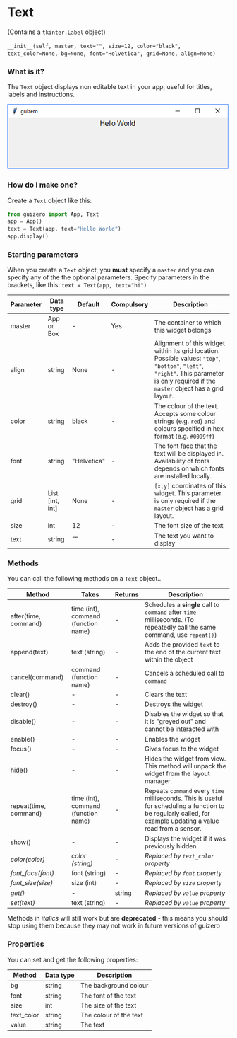 # Text

(Contains a `tkinter.Label` object)

`__init__(self, master, text="", size=12, color="black", text_color=None, bg=None, font="Helvetica", grid=None, align=None)`

### What is it?
The `Text` object displays non editable text in your app, useful for titles, labels and instructions.

![Text on Windows](images/text_windows.png)

### How do I make one?

Create a `Text` object like this:

```python
from guizero import App, Text
app = App()
text = Text(app, text="Hello World")
app.display()
```

### Starting parameters

When you create a `Text` object, you **must** specify a `master` and you can specify any of the the optional parameters. Specify parameters in the brackets, like this: `text = Text(app, text="hi")`

| Parameter | Data type | Default | Compulsory | Description                         |
| --------- | --------- | ------- | ---------- | -------------------------|
| master    | App or Box   | - | Yes       | The container to which this widget belongs |
| align   | string     | None    | -         | Alignment of this widget within its grid location. Possible values: `"top"`, `"bottom"`, `"left"`, `"right"`. This parameter is only required if the `master` object has a grid layout.  |
| color   | string     | black     | -         | The colour of the text. Accepts some colour strings (e.g. `red`) and colours specified in hex format (e.g. `#0099ff`)  |
| font   | string     | "Helvetica"     | -         | The font face that the text will be displayed in. Availability of fonts depends on which fonts are installed locally. |
| grid   | List [int, int]   | None     | -         | `[x,y]` coordinates of this widget. This parameter is only required if the `master` object has a grid layout. |
| size   | int    | 12     | -         | The font size of the text |
| text   | string    | ""  | -         | The text you want to display |



### Methods

You can call the following methods on a `Text` object..

| Method        | Takes     | Returns    | Description                |
| ------------- | ------------- | ---------- | -------------------------- |
| after(time, command)   | time (int), command (function name)   | -          | Schedules a **single** call to `command` after `time` milliseconds. (To repeatedly call the same command, use `repeat()`)  |
| append(text)  | text (string) | -          | Adds the provided `text` to the end of the current text within the object |
| cancel(command)   | command (function name) | -          | Cancels a scheduled call to `command`    |
| clear()   | -             | -          | Clears the text            |
| destroy()   | -  | -          | Destroys the widget    |
| disable()  | - | -          | Disables the widget so that it is "greyed out" and cannot be interacted with   |
| enable()  | -  | -          | Enables the widget   |
| focus()  | -  | -          | Gives focus to the widget   |
| hide()  | -   | -          | Hides the widget from view. This method will unpack the widget from the layout manager.   |
| repeat(time, command)  | time (int), command (function name)  | -          | Repeats `command` every `time` milliseconds. This is useful for scheduling a function to be regularly called, for example updating a value read from a sensor.   |
| show()  | - | -          | Displays the widget if it was previously hidden   |
| _color(color)_ | _color (string)_ | -      | _Replaced by `text_color` property_ |
| _font_face(font)_ | font (string) | - | _Replaced by `font` property_ |
| _font_size(size)_ | size (int) | - |  _Replaced by `size` property_ |
| _get()_ | - | string |  _Replaced by `value` property_ |
| _set(text)_ | text (string) | - |  _Replaced by `value` property_ |

Methods in _italics_ will still work but are **deprecated** - this means you should stop using them because they may not work in future versions of guizero


### Properties

You can set and get the following properties:

| Method        | Data type   | Description                |
| ------------- | ----------- | -------------------------- |
| bg            | string      | The background colour  |
| font          | string      | The font of the text  |
| size          | int         | The size of the text  |
| text_color    | string      | The colour of the text  |
| value         | string      | The text   |
